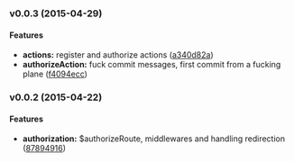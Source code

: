 <a name="v0.0.3"></a>
### v0.0.3 (2015-04-29)


#### Features

* **actions:** register and authorize actions ([a340d82a](git@github.com:cork-labs/ng.cork.authorization/commit/a340d82ae6dbdefb6b843bae12e0d60ba3647469))
* **authorizeAction:** fuck commit messages, first commit from a fucking plane ([f4094ecc](git@github.com:cork-labs/ng.cork.authorization/commit/f4094ecce64ad868adfe7192b0e22c27914d3cbb))

<a name="v0.0.2"></a>
### v0.0.2 (2015-04-22)


#### Features

* **authorization:** $authorizeRoute, middlewares and handling redirection ([87894916](git@github.com:cork-labs/ng.cork.authorization/commit/878949167f02791e57559ad9aebab8b48b9c857b))

